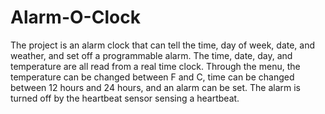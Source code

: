 # Alarm-O-Clock

The project is an alarm clock that can tell the time, day of week, date, and weather, and set off a programmable alarm. The time, date, day, and temperature are all read from a real time clock. Through the menu, the temperature can be changed between F and C, time can be changed between 12 hours and 24 hours, and an alarm can be set. The alarm is turned off by the heartbeat sensor sensing a heartbeat. 
